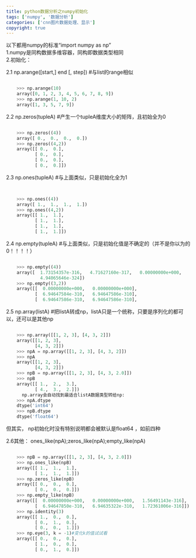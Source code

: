 ```yaml
---
title: python数据分析之numpy初始化
tags: ['numpy', '数据分析']
categories: ['cnn图片数据处理、显示']
copyright: true
---
```

以下都用numpy的标准“import numpy as np”  
1.numpy是同构数据多维容器，同构即数据类型相同  
2.初始化：  

2.1  np.arange([start,] end [, step])  #与list的range相似
```python

    >>> np.arange(10)
    array([0, 1, 2, 3, 4, 5, 6, 7, 8, 9])
    >>> np.arange(1, 10, 2)
    array([1, 3, 5, 7, 9])

```
  
2.2  np.zeros(tupleA)  #产生一个tupleA维度大小的矩阵，且初始全为0  
```python

    >>> np.zeros((4))
    array([ 0.,  0.,  0.,  0.])
    >>> np.zeros((4,2))
    array([[ 0.,  0.],
           [ 0.,  0.],
           [ 0.,  0.],
           [ 0.,  0.]])

```

2.3  np.ones(tupleA)  #与上面类似，只是初始化全为1
```python

    
    >>> np.ones((4))
    array([ 1.,  1.,  1.,  1.])
    >>> np.ones((4,2))
    array([[ 1.,  1.],
           [ 1.,  1.],
           [ 1.,  1.],
           [ 1.,  1.]])
```

  
2.4  np.empty(tupleA)  #与上面类似，只是初始化值是不确定的（并不是你以为的0！！！！）  
```python

    >>> np.empty((4))
    array([  1.73154357e-316,   4.71627160e-317,   0.00000000e+000,
             4.94065646e-324])
    >>> np.empty((3,2))
    array([[  0.00000000e+000,   0.00000000e+000],
           [  6.94647584e-310,   6.94647586e-310],
           [  6.94647586e-310,   6.94647586e-310],
```

  
2.5  np.array(listA)  #把listA转成np，listA只是一个统称，只要是序列化的都可以，还可以是其他np  
```python

    >>> np.array([[1, 2, 3], [4, 3, 2]])
    array([[1, 2, 3],
           [4, 3, 2]])
    >>> npA = np.array([[1, 2, 3], [4, 3, 2]])
    >>> npA
    array([[1, 2, 3],
           [4, 3, 2]])
    >>> npB = np.array([[1, 2, 3], [4, 3, 2.0]])
    >>> npB
    array([[ 1.,  2.,  3.],
           [ 4.,  3.,  2.]])
      np.array会自动找到最适合listA数据类型转给np:
    >>> npA.dtype
    dtype('int64')
    >>> npB.dtype
    dtype('float64')
```

但其实，  np初始化时没有特别说明都会被默认是float64  ，如前四种

  

2.6其他：  ones_like(npA);zeros_like(npA);empty_like(npA)  
```python

    >>> npB = np.array([[1, 2, 3], [4, 3, 2.0]])
    >>> np.ones_like(npB)
    array([[ 1.,  1.,  1.],
           [ 1.,  1.,  1.]])
    >>> np.zeros_like(npB)
    array([[ 0.,  0.,  0.],
           [ 0.,  0.,  0.]])
    >>> np.empty_like(npB)
    array([[  0.00000000e+000,   0.00000000e+000,   1.56491143e-316],
           [  6.94647850e-310,   6.94635322e-310,   1.72361006e-316]])
    >>> np.identity(3)
    array([[ 1.,  0.,  0.],
           [ 0.,  1.,  0.],
           [ 0.,  0.,  1.]])
    >>> np.eye(3, k = -1)#变化k的值试试看
    array([[ 0.,  0.,  0.],
           [ 1.,  0.,  0.],
           [ 0.,  1.,  0.]])
    
```